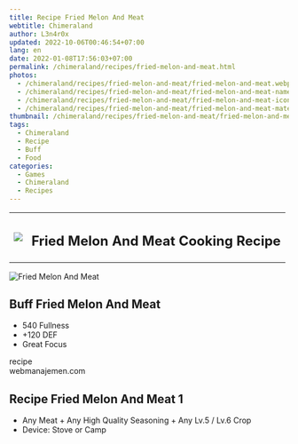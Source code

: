 ```yaml
---
title: Recipe Fried Melon And Meat
webtitle: Chimeraland
author: L3n4r0x
updated: 2022-10-06T00:46:54+07:00
lang: en
date: 2022-01-08T17:56:03+07:00
permalink: /chimeraland/recipes/fried-melon-and-meat.html
photos:
  - /chimeraland/recipes/fried-melon-and-meat/fried-melon-and-meat.webp
  - /chimeraland/recipes/fried-melon-and-meat/fried-melon-and-meat-name.webp
  - /chimeraland/recipes/fried-melon-and-meat/fried-melon-and-meat-icon.webp
  - /chimeraland/recipes/fried-melon-and-meat/fried-melon-and-meat-material.webp
thumbnail: /chimeraland/recipes/fried-melon-and-meat/fried-melon-and-meat.webp
tags:
  - Chimeraland
  - Recipe
  - Buff
  - Food
categories:
  - Games
  - Chimeraland
  - Recipes
---
```


<section id="bootstrap-wrapper">
  <link
    rel="stylesheet"
    href="https://cdn.statically.io/gh/dimaslanjaka/Web-Manajemen/40ac3225/css/bootstrap-4.5-wrapper.css"
  />
  <div class="row mb-2">
    <div class="col-md-12 mb-2">
      <table class="table" id="post-info">
        <tbody>
          <tr>
            <td>
              <img
                class="d-inline-block me-2"
                src="/chimeraland/recipes/fried-melon-and-meat/fried-melon-and-meat-icon.webp"
                width="auto"
                height="auto"
              />
            </td>
            <td><h1 class="fs-5">Fried Melon And Meat Cooking Recipe</h1></td>
          </tr>
        </tbody>
      </table>
    </div>
  </div>
  <div class="card mb-2">
    <div class="row g-0">
      <div class="col-sm-4 position-relative mb-2">
        <img
          src="/chimeraland/recipes/fried-melon-and-meat/fried-melon-and-meat-material.webp"
          class="card-img fit-cover w-100 h-100"
          alt="Fried Melon And Meat"
          data-fancybox="true"
        />
      </div>
      <div class="col-sm-8 mb-2">
        <div class="card-body">
          <h2 class="card-title fs-5">Buff Fried Melon And Meat</h2>
          <div class="card-text">
            <ul>
              <li>540 Fullness</li>
              <li>+120 DEF</li>
              <li>Great Focus</li>
            </ul>
          </div>
          <span class="badge rounded-pill bg-dark text-white">recipe</span>
        </div>
        <div class="card-footer text-end text-muted">webmanajemen.com</div>
      </div>
    </div>
  </div>
  <div class="row mb-2">
    <div class="col-12 col-lg-6 recipe-item mb-2">
      <div class="card">
        <div class="card-body">
          <h2 class="card-title fs-5">Recipe Fried Melon And Meat 1</h2>
          <div class="card-text">
            <ul>
              <li>
                Any Meat<span> + </span>Any High Quality Seasoning<span>
                  + </span
                >Any Lv.5<span> / </span>Lv.6 Crop
              </li>
              <li>Device: Stove or Camp</li>
            </ul>
          </div>
        </div>
      </div>
    </div>
  </div>
</section>